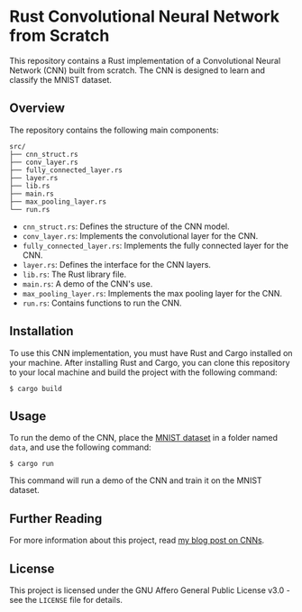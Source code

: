 # Rust Convolutional Neural Network from Scratch

This repository contains a Rust implementation of a Convolutional Neural Network (CNN) built from scratch. The CNN is designed to learn and classify the MNIST dataset.

## Overview

The repository contains the following main components:

```
src/
├── cnn_struct.rs
├── conv_layer.rs
├── fully_connected_layer.rs
├── layer.rs
├── lib.rs
├── main.rs
├── max_pooling_layer.rs
└── run.rs
```

* `cnn_struct.rs`: Defines the structure of the CNN model.
* `conv_layer.rs`: Implements the convolutional layer for the CNN.
* `fully_connected_layer.rs`: Implements the fully connected layer for the CNN.
* `layer.rs`: Defines the interface for the CNN layers.
* `lib.rs`: The Rust library file.
* `main.rs`: A demo of the CNN's use.
* `max_pooling_layer.rs`: Implements the max pooling layer for the CNN.
* `run.rs`: Contains functions to run the CNN.

## Installation

To use this CNN implementation, you must have Rust and Cargo installed on your machine. After installing Rust and Cargo, you can clone this repository to your local machine and build the project with the following command:

```
$ cargo build
```

## Usage

To run the demo of the CNN, place the [MNIST dataset](http://yann.lecun.com/exdb/mnist/) in a folder named `data`, and use the following command:

```
$ cargo run
```

This command will run a demo of the CNN and train it on the MNIST dataset.

## Further Reading

For more information about this project, read [my blog post on CNNs](https://charliegoldstraw.com/articles/cnn/).

## License

This project is licensed under the GNU Affero General Public License v3.0 - see the `LICENSE` file for details.
